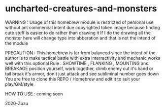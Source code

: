 # uncharted-creatures-and-monsters

WARNING : 
Usage of this homebrew module is restricted of personal use without ant commercial intent due copyrighted token image
because finding cute stuff is easier to do rather than drawing it
If I do the drawing all the monster here will change type into abberation 
and that is not the intend of the module

PRECAUTION :
This homebrew is far from balanced
since the intent of the author is to make tactical battle with extra interractivity and mechanic
works well with this optional Rule : SHOWTIME , FLANKING , MOUNTING and BREAKAGE
position yourself, work together, climb enemy cut it's hand or tail
break it's armor, don't just attack and see subliminal number goes down
You are free to clone this REPO / Homebrew and edit it to suit your play/GM/style

HOW TO USE : 
coming soon

2020-Zuzu
